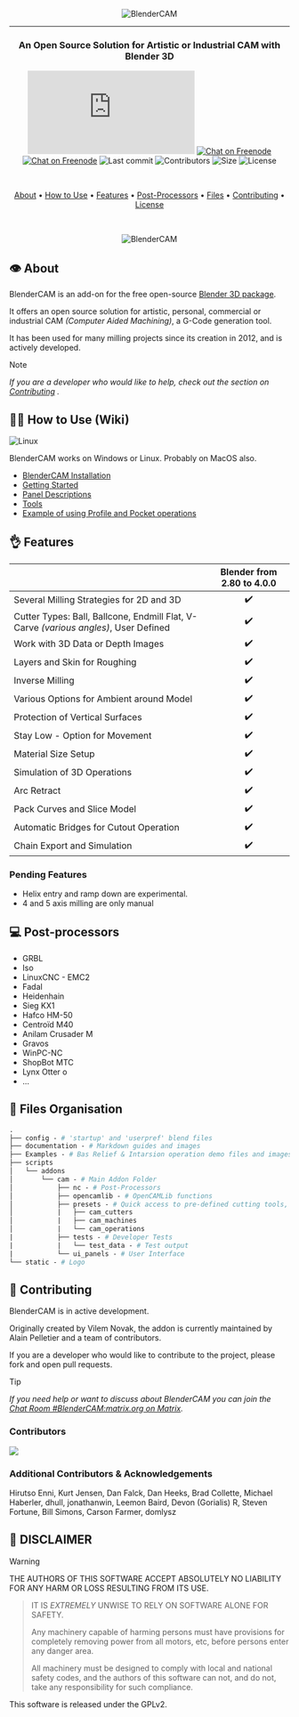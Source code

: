 <div align="center">

![BlenderCAM](documentation/images/logo.png)

- - -


### An Open Source Solution for Artistic or Industrial CAM with Blender 3D



[![Chat on Matrix](https://img.shields.io/matrix/blendercam:matrix.org?label=Chat%20on%20Matrix)](https://riot.im/app/#/room/#blendercam:matrix.org)
[![Chat on Freenode](https://img.shields.io/badge/chat-on%20freenode-brightgreen.svg)](http://webchat.freenode.net/?channels=%23blendercam)
[![Chat on Freenode](https://img.shields.io/github/issues/vilemduha/blendercam)](https://github.com/vilemduha/blendercam)
![Last commit](https://img.shields.io/github/last-commit/vilemduha/blendercam)
![Contributors](https://img.shields.io/github/contributors/vilemduha/blendercam)
![Size](https://img.shields.io/github/repo-size/vilemduha/blendercam)
![License](https://img.shields.io/github/license/vilemduha/blendercam)

<br>


[About](#About) • [How to Use](#-how-to-use-wiki) • [Features](#-features) • [Post-Processors](#-post-processors) • [Files](#-files-organisation) • [Contributing](#-contributing) • [License](#-disclaimer)


<br>

![BlenderCAM](documentation/images/suzanne.gif)

</div>

## 👁️ About
BlenderCAM is an add-on for the free open-source [Blender 3D package](https://www.blender.org/).

It offers an open source solution for artistic, personal, commercial or industrial CAM _(Computer Aided Machining)_,  a G-Code generation tool.

It has been used for many milling projects since its creation in 2012, and is actively developed. 

> [!NOTE]
> _If you are a developer who would like to help, check out the section on [Contributing](#-contributing) ._

## 👨‍🎓 How to Use (Wiki)

![Linux](https://img.shields.io/badge/Platform-Linux%20|%20Windows-brightgreen.svg)

BlenderCAM works on Windows or Linux. Probably on MacOS also.

* [BlenderCAM Installation](documentation/Blendercam%20Installation.md)
* [Getting Started](documentation/Getting%20started.md)
* [Panel Descriptions](documentation/Blendercam-Panel-Descriptions.md)
* [Tools](documentation/Blendercam-Tools.md)
* [Example of using Profile and Pocket operations](documentation/Profile%20and%20Pocket%20operations.md)


## 👌 Features

|                            | Blender from 2.80 to 4.0.0
| -------------------------- | :----------------: |
| Several Milling Strategies for 2D and 3D          |         ✔️        |
| Cutter Types: Ball, Ballcone, Endmill Flat, V-Carve _(various angles)_, User Defined             |         ✔️         |  
| Work with 3D Data or Depth Images       |         ✔️         |  
| Layers and Skin for Roughing |         ✔️         |  
| Inverse Milling   |         ✔️         |  
| Various Options for Ambient around Model  |         ✔️         |  
| Protection of Vertical Surfaces       |         ✔️         |  
| Stay Low - Option for Movement       |         ✔️         |  
| Material Size Setup  |         ✔️         |  
| Simulation of 3D Operations        |         ✔️         |  
| Arc Retract   |         ✔️         |  
| Pack Curves and Slice Model   |         ✔️         |  
| Automatic Bridges for Cutout Operation   |         ✔️         |  
| Chain Export and Simulation  |         ✔️         |   

### Pending Features
* Helix entry and ramp down are experimental.
* 4 and 5 axis milling are only manual


## 💻 Post-processors
* GRBL
* Iso
* LinuxCNC - EMC2
* Fadal
* Heidenhain
* Sieg KX1
* Hafco HM-50
* Centroïd M40
* Anilam Crusader M
* Gravos
* WinPC-NC
* ShopBot MTC
* Lynx Otter o
* ...


## 📒 Files Organisation

```graphql
.
├── config - # 'startup' and 'userpref' blend files
├── documentation - # Markdown guides and images
├── Examples - # Bas Relief & Intarsion operation demo files and images
├── scripts
│   └── addons
│       └── cam - # Main Addon Folder
│           ├── nc - # Post-Processors
│           ├── opencamlib - # OpenCAMLib functions
│           ├── presets - # Quick access to pre-defined cutting tools, machines and operations
│           |   ├── cam_cutters
│           |   ├── cam_machines
│           |   └── cam_operations
|           ├── tests - # Developer Tests
|           |   └── test_data - # Test output
|           └── ui_panels - # User Interface
└── static - # Logo

```



## 🤝 Contributing
BlenderCAM is in active development.

Originally created by Vilem Novak, the addon is currently maintained by Alain Pelletier and a team of contributors. 

If you are a developer who would like to contribute to the project, please fork and open pull requests.

> [!TIP]
> _If you need help or want to discuss about BlenderCAM you can join the [Chat Room #BlenderCAM:matrix.org on Matrix](https://riot.im/app/#/room/#blendercam:matrix.org)._

### Contributors
<a href="https://github.com/pppalain/blendercam/graphs/contributors">
  <img src="https://contrib.rocks/image?repo=pppalain/blendercam" />
</a>

### Additional Contributors & Acknowledgements
Hirutso Enni, Kurt Jensen, Dan Falck, Dan Heeks, Brad Collette, Michael Haberler, dhull, jonathanwin, Leemon Baird, Devon (Gorialis) R, Steven Fortune, Bill Simons, Carson Farmer, domlysz

## 🤕 DISCLAIMER
> [!WARNING]
THE AUTHORS OF THIS SOFTWARE ACCEPT ABSOLUTELY NO LIABILITY FOR
ANY HARM OR LOSS RESULTING FROM ITS USE.
> 
> IT IS _EXTREMELY_ UNWISE
TO RELY ON SOFTWARE ALONE FOR SAFETY.
> 
> Any machinery capable of
harming persons must have provisions for completely removing power
from all motors, etc, before persons enter any danger area.
>
> All
machinery must be designed to comply with local and national safety
codes, and the authors of this software can not, and do not, take
any responsibility for such compliance.

This software is released under the GPLv2.
